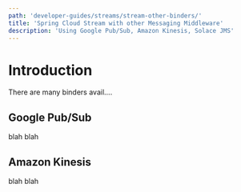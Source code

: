 ```yaml
---
path: 'developer-guides/streams/stream-other-binders/'
title: 'Spring Cloud Stream with other Messaging Middleware'
description: 'Using Google Pub/Sub, Amazon Kinesis, Solace JMS'
---
```


# Introduction

There are many binders avail....

## Google Pub/Sub

blah blah

## Amazon Kinesis

blah blah
